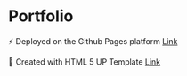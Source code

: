 <h1>Portfolio</h1>

<p>
  ⚡ Deployed on the Github Pages platform
  <a href="https://vitaliyminaev.github.io/" target="_blank">Link</a>
</p>

<p>
  🌱 Created with HTML 5 UP Template
  <a href="https://html5up.net/" target="_blank">Link</a>
</p>
